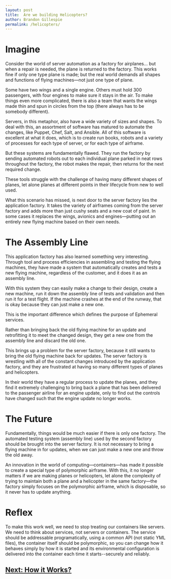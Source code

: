 ```yaml
---
layout: post
title:  Are we building Helicopters?
author: Brandon Gillespie
permalink: /helicopters/
---
```


# Imagine

Consider the world of server automation as a factory for airplanes… but when a repair is needed, the plane is returned to the factory. This works fine if only one type plane is made; but the real world demands all shapes and functions of flying machines—not just one type of plane.

Some have two wings and a single engine. Others must hold 300 passengers, with four engines to make sure it stays in the air. To make things even more complicated, there is also a team that wants the wings made thin and spun in circles from the top (there always has to be somebody different).

Servers, in this metaphor, also have a wide variety of sizes and shapes. To deal with this, an assortment of software has matured to automate the changes, like Puppet, Chef, Salt, and Ansible. All of this software is excellent at what it does, which is to create run books, robots and a variety of processes for each type of server, or for each type of airframe.

But these systems are fundamentally flawed. They run the factory by sending automated robots out to each individual plane parked in neat rows throughout the factory, the robot makes the repair, then returns for the next required change.

These tools struggle with the challenge of having many different shapes of planes, let alone planes at different points in their lifecycle from new to well used.

What this scenario has missed, is next door to the server factory lies the application factory. It takes the variety of airframes coming from the server factory and adds more than just cushy seats and a new coat of paint. In some cases it replaces the wings, avionics and engines—putting out an entirely new flying machine based on their own needs.

# The Assembly Line

This application factory has also learned something very interesting. Through tool and process efficiencies in assembling and testing the flying machines, they have made a system that automatically creates and tests a new flying machine, regardless of the customer, and it does it as an assembly line.

With this system they can easily make a change to their design, create a new machine, run it down the assembly line of tests and validation and then run it for a test flight. If the machine crashes at the end of the runway, that is okay because they can just make a new one.

This is the important difference which defines the purpose of Ephemeral services.

Rather than bringing back the old flying machine for an update and retrofitting it to meet the changed design, they get a new one from the assembly line and discard the old one.

This brings up a problem for the server factory, because it still wants to bring the old flying machine back for updates. The server factory is wrestling with all of the constant changes introduced by the application factory, and they are frustrated at having so many different types of planes and helicopters.

In their world they have a regular process to update the planes, and they find it extremely challenging to bring back a plane that has been delivered to the passenger airline for an engine update, only to find out the controls have changed such that the engine update no longer works.

# The Future

Fundamentally, things would be much easier if there is only one factory. The automated testing system (assembly line) used by the second factory should be brought into the server factory. It is not necessary to bring a flying machine in for updates, when we can just make a new one and throw the old away.

An innovation in the world of computing—containers—has made it possible to create a special type of polymorphic airframe. With this, it no longer matters if we are making planes or helicopters, let alone the complexity of trying to maintain both a plane and a helicopter in the same factory—the factory simply focuses on the polymorphic airframe, which is disposable, so it never has to update anything.

# Reflex

To make this work well, we need to stop treating our containers like servers.  We need to think about services, not servers or containers.  The service should be addressable programatically, using a common API (not static YML files), the container itself should be polymorphic, so you can change how it behaves simply by how it is started and its environmental configuration is delivered into the container each time it starts--securely and reliably.

## [Next: How it Works?](/docs/)


